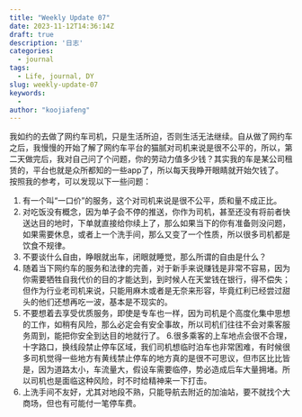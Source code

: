 ```yaml
---
title: "Weekly Update 07"
date: 2023-11-12T14:36:14Z
draft: true
description: '日志'
categories:
  - journal
tags:
  - Life, journal, DY
slug: weekly-update-07
keywords:
  - 
author: "koojiafeng"
---
```


我如约的去做了网约车司机，只是生活所迫，否则生活无法继续。自从做了网约车之后，我慢慢的开始了解了网约车平台的猫腻对司机来说是很不公平的，所以，第二天做完后，我对自己问了个问题，你的劳动力值多少钱？其实我的车是某公司租赁的，平台也就是众所都知的一些app了，所以每天我睁开眼睛就开始欠钱了。  <!--more-->
按照我的参考，可以发现以下一些问题：  
 1. 有一个叫“一口价”的服务，这个对司机来说是很不公平，质和量不成正比。
 2. 对吃饭没有概念，因为单子会不停的推送，你作为司机，甚至还没有将前者快送达目的地时，下单就直接给你续上了，那么如果当下的你有准备则没问题，如果需要休息，或者上一个洗手间，那么又变了一个性质，所以很多司机都是饮食不规律。
 3. 不要谈什么自由，睁眼就出车，闭眼就睡觉，那么所谓的自由是什么？
 4. 随着当下网约车的服务和法律的完善，对于新手来说赚钱是非常不容易，因为你需要牺牲自我代价的目的才能达到，到时候人在天堂钱在银行，得不偿失；但作为行业老司机来说，只能用麻木或者是无奈来形容，毕竟红利已经尝过甜头的他们还想再吃一波，基本是不现实的。
 5. 不要想着去享受优质服务，即使是专车也一样，因为司机是个高度化集中思想的工作，如稍有风险，那么必定会有安全事故，所以司机们往往不会对乘客服务周到，能把你安全到达目的地就行了。
 6.很多乘客的上车地点会很不合理，十字路口，换线段禁止停车区域，我们司机想临时泊车也非常困难，有时候很多司机觉得一些地方有黄线禁止停车的地方真的是很不可思议，但市区比比皆是，因为道路太小，车流量大，假设车需要临停，势必造成后车大量拥堵。所以司机也是面临这种风险，时不时给精神来一下打击。
 7. 上洗手间不友好，尤其对地段不熟，只能导航去附近的加油站，要不就找个大商场，但也有可能付一笔停车费。